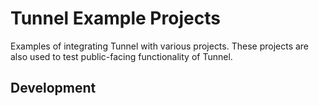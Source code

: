 # Tunnel Example Projects

Examples of integrating Tunnel with various projects. These projects are also used to test public-facing functionality of Tunnel.

## Development
